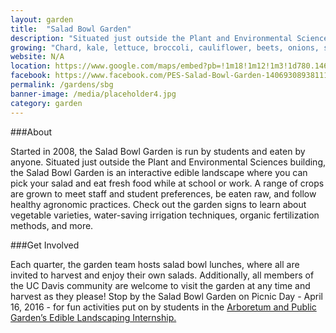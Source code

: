 ```yaml
---
layout: garden
title:  "Salad Bowl Garden"
description: "Situated just outside the Plant and Environmental Sciences building, the Salad Bowl Garden is an interactive edible landscape where you can pick your salad and eat fresh food while at school or work."
growing: "Chard, kale, lettuce, broccoli, cauliflower, beets, onions, sage, lavender, pansies, calendula"
website: N/A
location: https://www.google.com/maps/embed?pb=!1m18!1m12!1m3!1d780.1466022560822!2d-121.75229017076639!3d38.543301047655035!2m3!1f0!2f0!3f0!3m2!1i1024!2i768!4f13.1!3m3!1m2!1s0x0%3A0x0!2zMzjCsDMyJzM1LjkiTiAxMjHCsDQ1JzA2LjMiVw!5e0!3m2!1sen!2sus!4v1459274675585
facebook: https://www.facebook.com/PES-Salad-Bowl-Garden-140693089381118/?fref=ts
permalink: /gardens/sbg
banner-image: /media/placeholder4.jpg
category: garden
---
```



###About

Started in 2008, the Salad Bowl Garden is run by students and eaten by anyone. Situated just outside the Plant and Environmental Sciences building, the Salad Bowl Garden is an interactive edible landscape where you can pick your salad and eat fresh food while at school or work. A range of crops are grown to meet staff and student preferences, be eaten raw, and follow healthy agronomic practices. Check out the garden signs to learn about vegetable varieties, water-saving irrigation techniques, organic fertilization methods, and more.

###Get Involved

Each quarter, the garden team hosts salad bowl lunches, where all are invited to harvest and enjoy their own salads. Additionally, all members of the UC Davis community are welcome to visit the garden at any time and harvest as they please! Stop by the Salad Bowl Garden on Picnic Day - April 16, 2016 - for fun activities put on by students in the [Arboretum and Public Garden’s Edible Landscaping Internship.](http://arboretum.ucdavis.edu/student_opportunities.aspx)

